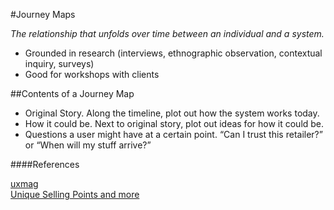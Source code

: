 #Journey Maps

*The relationship that unfolds over time between an individual and a system.*

* Grounded in research (interviews, ethnographic observation, contextual inquiry, surveys)
* Good for workshops with clients

##Contents of a Journey Map

* Original Story. Along the timeline, plot out how the system works today.
* How it could be. Next to original story, plot out ideas for how it could be.
* Questions a user might have at a certain point. “Can I trust this retailer?” or “When will my stuff arrive?”



####References

[uxmag](http://uxmag.com/articles/illustrating-the-big-picture)  
[Unique Selling Points and more](http://www.elezea.com/2013/05/one-ux-deliverable/)
